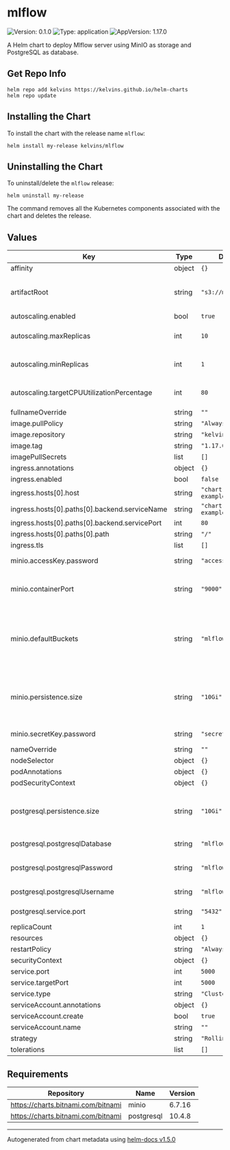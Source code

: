 # mlflow

![Version: 0.1.0](https://img.shields.io/badge/Version-0.1.0-informational?style=flat-square)
![Type: application](https://img.shields.io/badge/Type-application-informational?style=flat-square)
![AppVersion: 1.17.0](https://img.shields.io/badge/AppVersion-1.17.0-informational?style=flat-square)

A Helm chart to deploy Mlflow server using MinIO as storage and PostgreSQL as database.

## Get Repo Info

```console
helm repo add kelvins https://kelvins.github.io/helm-charts
helm repo update
```

## Installing the Chart

To install the chart with the release name `mlflow`:

```console
helm install my-release kelvins/mlflow
```

## Uninstalling the Chart

To uninstall/delete the `mlflow` release:

```console
helm uninstall my-release
```

The command removes all the Kubernetes components associated with the chart and deletes the release.

## Values

| Key | Type | Default | Description |
|-----|------|---------|-------------|
| affinity | object | `{}` |  |
| artifactRoot | string | `"s3://mlflow"` | Bucket path to store MLFlow artifacts |
| autoscaling.enabled | bool | `true` |  |
| autoscaling.maxReplicas | int | `10` | Max replicas for the HPA |
| autoscaling.minReplicas | int | `1` | Min replicas for the HPA |
| autoscaling.targetCPUUtilizationPercentage | int | `80` | Target CPU utilization percentage |
| fullnameOverride | string | `""` |  |
| image.pullPolicy | string | `"Always"` |  |
| image.repository | string | `"kelvinsp/mlflow"` |  |
| image.tag | string | `"1.17.0"` |  |
| imagePullSecrets | list | `[]` |  |
| ingress.annotations | object | `{}` |  |
| ingress.enabled | bool | `false` |  |
| ingress.hosts[0].host | string | `"chart-example.local"` |  |
| ingress.hosts[0].paths[0].backend.serviceName | string | `"chart-example.local"` |  |
| ingress.hosts[0].paths[0].backend.servicePort | int | `80` |  |
| ingress.hosts[0].paths[0].path | string | `"/"` |  |
| ingress.tls | list | `[]` |  |
| minio.accessKey.password | string | `"access-key"` | MinIO® Access Key |
| minio.containerPort | string | `"9000"` | MinIO® container port to open |
| minio.defaultBuckets | string | `"mlflow"` | Comma, semi-colon or space separated list of buckets to create |
| minio.persistence.size | string | `"10Gi"` | PVC Storage Request for MinIO® data volume |
| minio.secretKey.password | string | `"secret-key"` | MinIO® Secret Key |
| nameOverride | string | `""` |  |
| nodeSelector | object | `{}` |  |
| podAnnotations | object | `{}` |  |
| podSecurityContext | object | `{}` |  |
| postgresql.persistence.size | string | `"10Gi"` | PVC Storage Request for PostgreSQL volume |
| postgresql.postgresqlDatabase | string | `"mlflow"` | PostgreSQL database |
| postgresql.postgresqlPassword | string | `"mlflow-pass"` | PostgreSQL user password |
| postgresql.postgresqlUsername | string | `"mlflow-user"` | PostgreSQL user |
| postgresql.service.port | string | `"5432"` | PostgreSQL port |
| replicaCount | int | `1` |  |
| resources | object | `{}` |  |
| restartPolicy | string | `"Always"` |  |
| securityContext | object | `{}` |  |
| service.port | int | `5000` |  |
| service.targetPort | int | `5000` |  |
| service.type | string | `"ClusterIP"` |  |
| serviceAccount.annotations | object | `{}` |  |
| serviceAccount.create | bool | `true` |  |
| serviceAccount.name | string | `""` |  |
| strategy | string | `"RollingUpdate"` |  |
| tolerations | list | `[]` |  |

## Requirements

| Repository | Name | Version |
|------------|------|---------|
| https://charts.bitnami.com/bitnami | minio | 6.7.16 |
| https://charts.bitnami.com/bitnami | postgresql | 10.4.8 |

----------------------------------------------
Autogenerated from chart metadata using [helm-docs v1.5.0](https://github.com/norwoodj/helm-docs/releases/v1.5.0)
